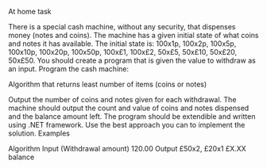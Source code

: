 At home task

There is a special cash machine, without any security, that dispenses money (notes and coins). The machine has a given initial state of what coins and notes it has available. 
The initial state is: 100x1p, 100x2p, 100x5p, 100x10p, 100x20p, 100x50p, 100x£1, 100x£2, 50x£5, 50x£10, 50x£20, 50x£50.
You should create a program that is given the value to withdraw as an input.
Program the cash machine:

Algorithm that returns least number of items (coins or notes)

Output the number of coins and notes given for each withdrawal.
The machine should output the count and value of coins and notes dispensed and the balance amount left.
The program should be extendible and written using .NET framework. Use the best approach you can to implement the solution.
Examples

Algorithm
Input (Withdrawal amount)
120.00
Output
£50x2, £20x1
£X.XX balance

